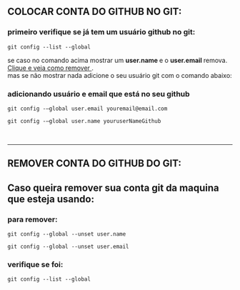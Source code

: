 ## COLOCAR CONTA DO GITHUB NO GIT:

### primeiro verifique se já tem um usuário github no git:
~~~
git config --list --global
~~~
se caso no comando acima mostrar um <b> user.name </b> e o <b> user.email </b> remova. <a href="remover_usuario.md"> Clique e veja como remover </a>.
<br> mas se não mostrar nada adicione o seu usuário git com o comando abaixo: 

### adicionando usuário e email que está no seu github
~~~
git config -–global user.email youremail@email.com
~~~
~~~
git config -–global user.name youruserNameGithub
~~~

<br> 

---
## REMOVER CONTA DO GITHUB DO GIT:

## Caso queira remover sua conta git da maquina que esteja usando:

### para remover:
~~~
git config --global --unset user.name
~~~
~~~
git config --global --unset user.email
~~~

### verifique se foi:
~~~
git config --list --global
~~~
